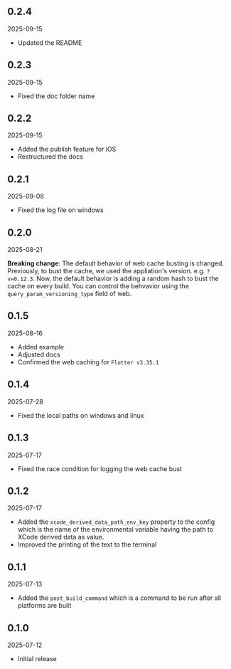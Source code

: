 ## 0.2.4

2025-09-15
- Updated the README

## 0.2.3

2025-09-15
- Fixed the doc folder name

## 0.2.2

2025-09-15
- Added the publish feature for iOS
- Restructured the docs

## 0.2.1

2025-09-08
- Fixed the log file on windows

## 0.2.0

2025-08-21

**Breaking change**: The default behavior of web cache busting is changed. Previously, to bust the cache, we used the appliation's version. e.g. `?v=0.12.3`. Now, the default behavior is adding a random hash to bust the cache on every build. You can control the behvavior using the `query_param_versioning_type` field of web.

## 0.1.5

2025-08-16
- Added example
- Adjusted docs
- Confirmed the web caching for `Flutter v3.35.1`

## 0.1.4

2025-07-28
- Fixed the local paths on windows and linux

## 0.1.3

2025-07-17
- Fixed the race condition for logging the web cache bust

## 0.1.2

2025-07-17
- Added the `xcode_derived_data_path_env_key` property to the config which is the name of the environmental variable having the path to XCode derived data as value.
- Improved the printing of the text to the terminal

## 0.1.1

2025-07-13
- Added the `post_build_command` which is a command to be run after all platforms are built

## 0.1.0

2025-07-12
- Initial release
